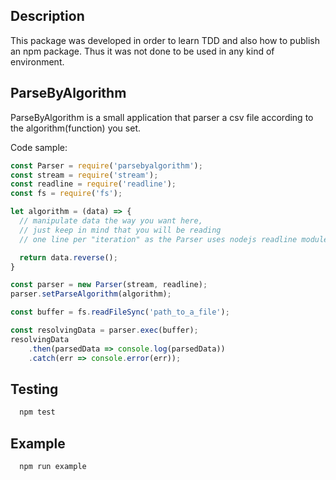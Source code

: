 
## Description

This package was developed  in order to learn TDD and also how to publish an npm package. Thus it was not done to be used in any kind of environment.

## ParseByAlgorithm

ParseByAlgorithm is a small application that parser a csv file according to the algorithm(function) you set.

Code sample:
```javascript
const Parser = require('parsebyalgorithm');
const stream = require('stream');
const readline = require('readline');
const fs = require('fs');

let algorithm = (data) => {
  // manipulate data the way you want here,
  // just keep in mind that you will be reading
  // one line per "iteration" as the Parser uses nodejs readline module

  return data.reverse();  
}

const parser = new Parser(stream, readline);
parser.setParseAlgorithm(algorithm);

const buffer = fs.readFileSync('path_to_a_file');

const resolvingData = parser.exec(buffer);
resolvingData
    .then(parsedData => console.log(parsedData))
    .catch(err => console.error(err));
```

## Testing

```bash
  npm test
```

## Example
 
```bash
  npm run example 
```
